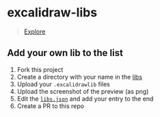 # excalidraw-libs

> [Explore](https://excalidraw.github.io/excalidraw-libs/)

## Add your own lib to the list

1. Fork this project
2. Create a directory with your name in the [libs](libs)
3. Upload your `.excalidrawlib` files
4. Upload the screenshot of the preview (as png)
5. Edit the [`libs.json`](libs.json) and add your entry to the end
6. Create a PR to this repo
